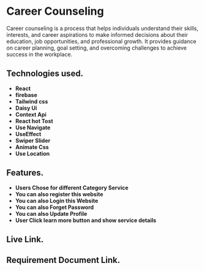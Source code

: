 # Career Counseling

Career counseling is a process that helps individuals understand their skills, interests, and career aspirations to make informed decisions about their education, job opportunities, and professional growth. It provides guidance on career planning, goal setting, and overcoming challenges to achieve success in the workplace.

## Technologies used.

- **React**
- **firebase**
- **Tailwind css**
- **Daisy Ui**
- **Context Api**
- **React hot Tost**
- **Use Navigate**
- **UseEffect**
- **Swiper Slider**
- **Animate Css**
- **Use Location**

## Features.

- **Users Chose  for different Category Service**
- **You can also register this website**
- **You can also Login this Website**
- **You can also Forget Password**
- **You can also Update Profile**
- **User Click learn more button and show service details**


## Live Link.

### 

## Requirement Document Link.

### 
